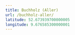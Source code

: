 ```yaml
---
title: Buchholz (Aller)
url: /buchholz-aller/
latitude: 52.673939700000005
longitude: 9.676585300000001
---
```


